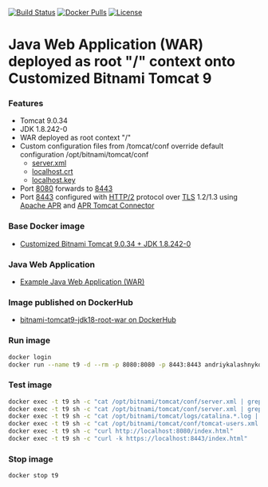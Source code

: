 [![Build Status](https://travis-ci.org/AndriyKalashnykov/bitnami-tomcat9-jdk18-root-war.svg?branch=master)](https://travis-ci.org/AndriyKalashnykov/bitnami-tomcat9-jdk18-root-war)
[![Docker Pulls](https://img.shields.io/docker/pulls/andriykalashnykov/bitnami-tomcat9-jdk18-root-war.svg)](https://hub.docker.com/r/andriykalashnykov/bitnami-tomcat9-jdk18-root-war/)
[![License](https://img.shields.io/hexpm/l/plug.svg?maxAge=2592000)]()

# Java Web Application (WAR) deployed as root "/" context onto Customized Bitnami Tomcat 9

### Features

* Tomcat 9.0.34
* JDK 1.8.242-0
* WAR deployed as root context "/"
* Custom configuration files from /tomcat/conf override default configuration /opt/bitnami/tomcat/conf
  * [server.xml]
  * [localhost.crt]
  * [localhost.key]
* Port [8080] forwards to [8443]
* Port [8443] configured with [HTTP/2] protocol over [TLS] 1.2/1.3 using [Apache APR] and [APR Tomcat Connector]

### Base Docker image

* [Customized Bitnami Tomcat 9.0.34 + JDK 1.8.242-0]

### Java Web Application

* [Example Java Web Application (WAR)]


### Image published on DockerHub

* [bitnami-tomcat9-jdk18-root-war on DockerHub]

### Run image

```bash
docker login
docker run --name t9 -d --rm -p 8080:8080 -p 8443:8443 andriykalashnykov/bitnami-tomcat9-jdk18-root-war:latest
```

### Test image

```bash
docker exec -t t9 sh -c "cat /opt/bitnami/tomcat/conf/server.xml | grep 'custom config'"
docker exec -t t9 sh -c "cat /opt/bitnami/tomcat/conf/server.xml | grep 'TLSv1.3,TLSv1.2'"
docker exec -t t9 sh -c "cat /opt/bitnami/tomcat/logs/catalina.*.log | grep 'APR'"
docker exec -t t9 sh -c "cat /opt/bitnami/tomcat/conf/tomcat-users.xml | grep 'admin-script'"
docker exec -t t9 sh -c "curl http://localhost:8080/index.html"
docker exec -t t9 sh -c "curl -k https://localhost:8443/index.html"
```

### Stop image

```bash
docker stop t9
```

[Customized Bitnami Tomcat 9.0.34 + JDK 1.8.242-0]:
https://hub.docker.com/r/andriykalashnykov/bitnami-tomcat9-jdk18

[Example Java Web Application (WAR)]: https://github.com/AndriyKalashnykov/tomcat-root-war

[Apache APR]: https://apr.apache.org/

[APR Tomcat Connector]: http://tomcat.apache.org/tomcat-9.0-doc/apr.html

[HTTP/2]: https://en.wikipedia.org/wiki/HTTP/2

[TLS]: https://en.wikipedia.org/wiki/Transport_Layer_Security

[8080]: https://github.com/AndriyKalashnykov/bitnami-tomcat9-jdk18-root-war/blob/3606f5c6486d06f3006fdb47c586171a026b2e70/tomcat/conf/server.xml#L69

[8443]: https://github.com/AndriyKalashnykov/bitnami-tomcat9-jdk18-root-war/blob/3606f5c6486d06f3006fdb47c586171a026b2e70/tomcat/conf/server.xml#L71

[server.xml]: https://github.com/AndriyKalashnykov/bitnami-tomcat9-jdk18-root-war/blob/master/tomcat/conf/server.xml

[localhost.crt]: https://github.com/AndriyKalashnykov/bitnami-tomcat9-jdk18-root-war/blob/master/tomcat/conf/localhost.crt

[localhost.key]: https://github.com/AndriyKalashnykov/bitnami-tomcat9-jdk18-root-war/blob/master/tomcat/conf/localhost.key

[bitnami-tomcat9-jdk18-root-war on DockerHub]: https://hub.docker.com/r/andriykalashnykov/bitnami-tomcat9-jdk18-root-war

